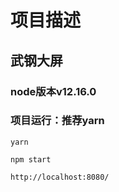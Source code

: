 # 项目描述 
## 武钢大屏
### node版本v12.16.0
### 项目运行：推荐yarn
```
yarn

npm start

http://localhost:8080/

```

